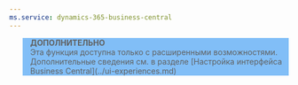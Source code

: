 ```yaml
---
ms.service: dynamics-365-business-central
---
```

<blockquote STYLE="background: #81BEF7;border-left:None"><b>ДОПОЛНИТЕЛЬНО</b><br />Эта функция доступна только с расширенными возможностями. Дополнительные сведения см. в разделе [Настройка интерфейса Business Central](../ui-experiences.md) </blockquote>
